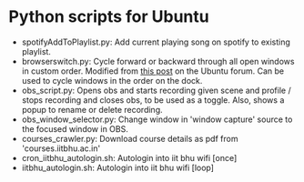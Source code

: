 # Python scripts for Ubuntu
* spotifyAddToPlaylist.py: Add current playing song on spotify to existing playlist.
* browserswitch.py: Cycle forward or backward through all open windows in custom order. Modified from [this post](https://ubuntuforums.org/showthread.php?t=1204947&p=10455867#post10455867) on the Ubuntu forum. Can be used to cycle windows in the order on the dock.
* obs_script.py: Opens obs and starts recording given scene and profile / stops recording and closes obs, to be used as a toggle. 
Also, shows a popup to rename or delete recording.
* obs\_window\_selector.py: Change window in 'window capture' source to the focused window in OBS.
* courses_crawler.py: Download course details as pdf from 'courses.iitbhu.ac.in'
* cron\_iitbhu\_autologin.sh: Autologin into iit bhu wifi [once]
* iitbhu\_autologin.sh: Autologin into iit bhu wifi [loop]
